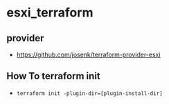 # esxi_terraform
## provider
- https://github.com/josenk/terraform-provider-esxi

## How To terraform init
- `terraform init -plugin-dir=[plugin-install-dir]`
